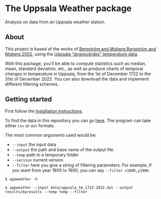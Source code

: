 # The Uppsala Weather package

Analysis on data from an Uppsala weather station.

## About
This project is based of the works of [Bergström and Moberg Bergström and Moberg 2002](https://www.smhi.se/download/18.6ae791dc18fc9e7539e1121c/1717658901728/Bergstr%C3%B6m_Moberg_Uppsala.pdf), using the [Uppsala "dygnsvärdes" temperature data](https://www.smhi.se/data/temperatur-och-vind/temperatur/uppsalas-temperaturserie).

With this package, you'll be able to compute statistics such as median, mean, standard deviation, etc., as well as produce charts of temporal changes in temperature in Uppsala, from the 1st of December 1722 to the 31st of December 2022. You can also download the data and implement different filtering schemes. 

## Getting started

First follow the [Installation instructions](). 

To find the data in this repository you can go [here](https://github.com/programming-formalisms/programming_formalisms_project_autumn_2025/tree/about/data). The program can take either `csv` or `dat` formats.

The most common arguments used would be:

- `--input` the input data
- `--output` the path and base name of the output file.
- `--temp` path to a temporary folder
- `--version` current version
- `--filter` here you give a string of filtering parameters. For example, if you want from year 1800 to 1900, you can say `--filter x1800,y1900`.

```
$ uppweather -h

$ uppweather --input data/uppsala_tm_1722-2022.dat --output results/myresults --temp temp --filter
```
